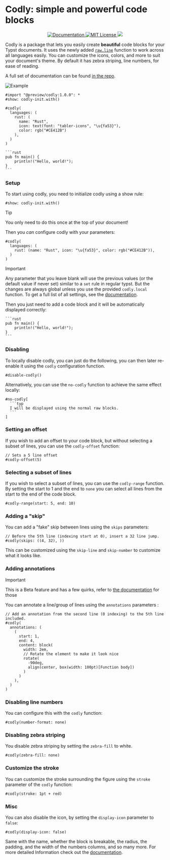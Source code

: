# Codly: simple and powerful code blocks

<p align="center">
  <a href="https://github.com/Dherse/codly/blob/main/docs.pdf">
    <img alt="Documentation" src="https://img.shields.io/website?down_message=offline&label=manual&up_color=007aff&up_message=online&url=https%3A%2F%2Fgithub.com%2FDherse%2Fcodly%2Fblob%2Fmain%2Fdocs.pdf" />
  </a>
  <a href="https://github.com/Dherse/codly/blob/main/LICENSE">
    <img alt="MIT License" src="https://img.shields.io/badge/license-MIT-brightgreen">
  </a>
  <img src="https://github.com/Dherse/codly/actions/workflows/test.yml/badge.svg" />
</p>

Codly is a package that lets you easily create **beautiful** code blocks for your Typst documents.
It uses the newly added [`raw.line`](https://typst.app/docs/reference/text/raw/#definitions-line)
function to work across all languages easily. You can customize the icons, colors, and more to
suit your document's theme. By default it has zebra striping, line numbers, for ease of reading.

A full set of documentation can be found [in the repo](https://raw.githubusercontent.com/Dherse/codly/main/docs.pdf).

![Example](./demo.png)

````typ
#import "@preview/codly:1.0.0": *
#show: codly-init.with()

#codly(
  languages: (
    rust: (
      name: "Rust",
      icon: text(font: "tabler-icons", "\u{fa53}"),
      color: rgb("#CE412B")
    ),
  )
)

```rust
pub fn main() {
    println!("Hello, world!");
}
```
````

### Setup

To start using codly, you need to initialize codly using a show rule:

```typ
#show: codly-init.with()
```
> [!TIP]
> You only need to do this once at the top of your document!

Then you *can* configure codly with your parameters:

```typ
#codly(
  languages: (
    rust: (name: "Rust", icon: "\u{fa53}", color: rgb("#CE412B")),
  )
)
```

> [!IMPORTANT]
> Any parameter that you leave blank will use the previous values (or the default value if never set) similar to a `set` rule in regular typst. But the changes are always global unless you use the provided `codly.local` function. To get a full list of all settings, see the [documentation](https://raw.githubusercontent.com/Dherse/codly/main/docs.pdf).

Then you just need to add a code block and it will be automatically displayed correctly:

````
```rust
pub fn main() {
    println!("Hello, world!");
}
```
````

### Disabling

To locally disable codly, you can just do the following, you can then later re-enable it using the `codly` configuration function.

```typ
#disable-codly()
```

Alternatively, you can use the `no-codly` function to achieve the same effect locally:

````typ
#no-codly[
  ```typ
  I will be displayed using the normal raw blocks.
  ```
]
````

### Setting an offset

If you wish to add an offset to your code block, but without selecting a subset of lines, you can use the `codly-offset` function:

```typ
// Sets a 5 line offset
#codly-offset(5)
```

### Selecting a subset of lines

If you wish to select a subset of lines, you can use the `codly-range` function. By setting the start to 1 and the end to `none` you can select all lines from the start to the end of the code block.

```typ
#codly-range(start: 5, end: 10)
```

### Adding a "skip"

You can add a "fake" skip between lines using the `skips` parameters:

```typ
// Before the 5th line (indexing start at 0), insert a 32 line jump.
#codly(skips: ((4, 32), ))
```

This can be customized using the `skip-line` and `skip-number` to customize what it looks like.

### Adding annotations

> [!IMPORTANT]
> This is a Beta feature and has a few quirks, refer to [the documentation](https://raw.githubusercontent.com/Dherse/codly/main/docs.pdf) for those

You can annotate a line/group of lines using the `annotations` parameters :

```typ
// Add an annotation from the second line (0 indexing) to the 5th line included.
#codly(
  annotations: (
    (
      start: 1,
      end: 4,
      content: block(
        width: 2em,
        // Rotate the element to make it look nice
        rotate(
          -90deg,
          align(center, box(width: 100pt)[Function body])
        )
      )
    ), 
  )
)
```

### Disabling line numbers

You can configure this with the `codly` function:

```typ
#codly(number-format: none)
```

### Disabling zebra striping

You disable zebra striping by setting the `zebra-fill` to white.

```typ
#codly(zebra-fill: none)
```

### Customize the stroke

You can customize the stroke surrounding the figure using the `stroke` parameter of the `codly` function:

```typ
#codly(stroke: 1pt + red)
```

### Misc

You can also disable the icon, by setting the `display-icon` parameter to `false`:

```typ
#codly(display-icon: false)
```

Same with the name, whether the block is breakable, the radius, the padding, and the width of the numbers columns, and so many more.
For more detailed Information check out the [documentation](https://raw.githubusercontent.com/Dherse/codly/main/docs.pdf).
